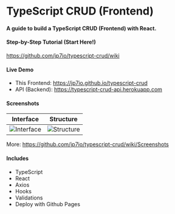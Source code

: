 # TypeScript CRUD (Frontend)

#### A guide to build a TypeScript CRUD (Frontend) with React.

#### Step-by-Step Tutorial (Start Here!)

https://github.com/jp7io/typescript-crud/wiki

#### Live Demo

* This Frontend: https://jp7io.github.io/typescript-crud
* API (Backend): https://typescript-crud-api.herokuapp.com

#### Screenshots

| Interface | Structure |
| ------------- | ------------- |
| ![Interface](https://github.com/jp7io/typescript-crud/wiki/images/edit.png) | ![Structure](https://github.com/jp7io/typescript-crud/wiki/images/structure.png) |

More: https://github.com/jp7io/typescript-crud/wiki/Screenshots

#### Includes

* TypeScript
* React
* Axios
* Hooks
* Validations
* Deploy with Github Pages
